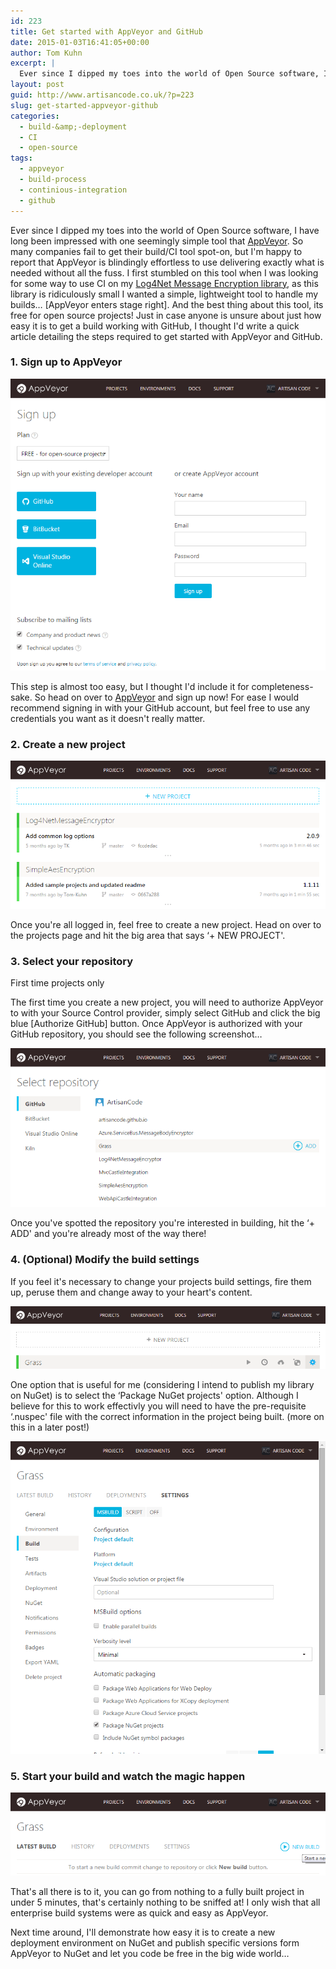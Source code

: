 ```yaml
---
id: 223
title: Get started with AppVeyor and GitHub
date: 2015-01-03T16:41:05+00:00
author: Tom Kuhn
excerpt: |
  Ever since I dipped my toes into the world of Open Source software, I have long been impressed with one seemingly simple tool that <a href="http://www.appveyor.com/" title="AppVeyor home page.">AppVeyor</a>. So many companies fail to get their build/CI tool spot-on, but I'm happy to report that AppVeyor is blindingly effortless to use delivering exactly what is needed without all the fuss. I first stumbled on this tool when I was looking for some way to use CI on my <a href="http://www.nuget.org/packages/Log4Net.MessageEncryptor/" title="Log4Net Message encryption on NuGet">Log4Net Message Encryption library</a>, as this library is ridiculously small I wanted a simple, lightweight tool to handle my builds... [AppVeyor enters stage right]. And the best thing about this tool, its free for open source projects! Just in case anyone is unsure about just how easy it is to get a build working with GitHub, I thought I'd write a quick article detailing the steps required to get started with AppVeyor and GitHub.
layout: post
guid: http://www.artisancode.co.uk/?p=223
slug: get-started-appveyor-github
categories:
  - build-&amp;-deployment
  - CI
  - open-source
tags:
  - appveyor
  - build-process
  - continious-integration
  - github
---
```

Ever since I dipped my toes into the world of Open Source software, I have long been impressed with one seemingly simple tool that [AppVeyor](http://www.appveyor.com/ "AppVeyor home page."). So many companies fail to get their build/CI tool spot-on, but I'm happy to report that AppVeyor is blindingly effortless to use delivering exactly what is needed without all the fuss. I first stumbled on this tool when I was looking for some way to use CI on my [Log4Net Message Encryption library](http://www.nuget.org/packages/Log4Net.MessageEncryptor/ "Log4Net Message encryption on NuGet"), as this library is ridiculously small I wanted a simple, lightweight tool to handle my builds&#8230; [AppVeyor enters stage right]. And the best thing about this tool, its free for open source projects! Just in case anyone is unsure about just how easy it is to get a build working with GitHub, I thought I'd write a quick article detailing the steps required to get started with AppVeyor and GitHub.

### 1. Sign up to AppVeyor

<a href="#" class="blog-image" data-featherlight="/content/2015/Getting started with AppVeyor.png" ><img src="/content/2015/Getting started with AppVeyor.png" alt="Screenshot showing how to sign up to AppVeyor"></a>

This step is almost too easy, but I thought I'd include it for completeness-sake. So head on over to [AppVeyor](http://www.appveyor.com/ "AppVeyor home page.") and sign up now! For ease I would recommend signing in with your GitHub account, but feel free to use any credentials you want as it doesn't really matter.

### 2. Create a new project

<a href="#" class="blog-image" data-featherlight="/content/2015/New AppVeyor project.png" ><img src="/content/2015/New AppVeyor project.png" alt="Screenshot showing how to create a new build project in AppVeyor"></a>

Once you're all logged in, feel free to create a new project. Head on over to the projects page and hit the big area that says &#8216;+ NEW PROJECT'.

### 3. Select your repository

<div class="panel panel-info">
  <div class="panel-heading">
    <p class="panel-title">First time projects only</p>
  </div>

  <div class="panel-body">
    The first time you create a new project, you will need to authorize AppVeyor to with your Source Control provider, simply select GitHub and click the big blue [Authorize GitHub] button. Once AppVeyor is authorized with your GitHub repository, you should see the following screenshot&#8230;
  </div>
</div>

<a href="#" class="blog-image" data-featherlight="/content/2015/Select repository.png" ><img src="/content/2015/Select repository.png"  alt="Add Select the GitHub project to add to AppVeyor" ></a>

Once you've spotted the repository you're interested in building, hit the &#8216;+ ADD' and you're already most of the way there!

### 4. (Optional) Modify the build settings

If you feel it's necessary to change your projects build settings, fire them up, peruse them and change away to your heart's content.

<a href="#" class="blog-image" data-featherlight="/content/2015/Modify build settings.png" ><img src="/content/2015/Modify build settings.png"  alt="Screenshot showing how to modify the project's build settings" ></a>

One option that is useful for me (considering I intend to publish my library on NuGet) is to select the &#8216;Package NuGet projects' option. Although I believe for this to work effectivly you will need to have the pre-requisite &#8216;.nuspec' file with the correct information in the project being built. (more on this in a later post!)

<a href="#" class="blog-image" data-featherlight="/content/2015/Modify build options for nuget.png" ><img src="/content/2015/Modify build options for nuget.png"  alt="Modify the build options to package the library using NuGet" ></a>

### 5. Start your build and watch the magic happen

<a href="#" class="blog-image" data-featherlight="/content/2015/new build.png" ><img src="/content/2015/new build.png"  alt="Screenshot demonstrating how to start a new build"></a>

That's all there is to it, you can go from nothing to a fully built project in under 5 minutes, that's certainly nothing to be sniffed at! I only wish that all enterprise build systems were as quick and easy as AppVeyor.

Next time around, I'll demonstrate how easy it is to create a new deployment environment on NuGet and publish specific versions form AppVeyor to NuGet and let you code be free in the big wide world&#8230;
